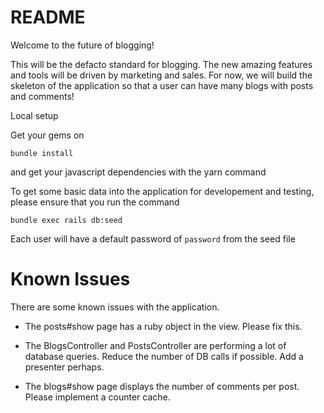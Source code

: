 # README

Welcome to the future of blogging!

This will be the defacto standard for blogging. The new amazing features and tools will be
driven by marketing and sales. For now, we will build the skeleton of the application so that
a user can have many blogs with posts and comments!

Local setup

Get your gems on

`bundle install`

and get your javascript dependencies with the yarn command

To get some basic data into the application for developement and testing, please ensure that you
run the command

`bundle exec rails db:seed`

Each user will have a default password of `password` from the seed file

# Known Issues

There are some known issues with the application.

- The posts#show page has a ruby object in the view. Please fix this.

- The BlogsController and PostsController are performing a lot of database queries. Reduce the number of DB calls if possible. Add a presenter perhaps.

- The blogs#show page displays the number of comments per post. Please implement a counter cache.
